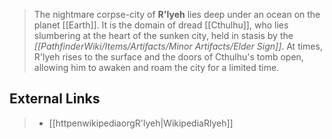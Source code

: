 > The nightmare corpse-city of **R'lyeh** lies deep under an ocean on the planet [[Earth]]. It is the domain of dread [[Cthulhu]], who lies slumbering at the heart of the sunken city, held in stasis by the *[[PathfinderWiki/Items/Artifacts/Minor Artifacts/Elder Sign]]*. At times, R'lyeh rises to the surface and the doors of Cthulhu's tomb open, allowing him to awaken and roam the city for a limited time.


## External Links

> - [[httpenwikipediaorgR'lyeh|WikipediaRlyeh]]






